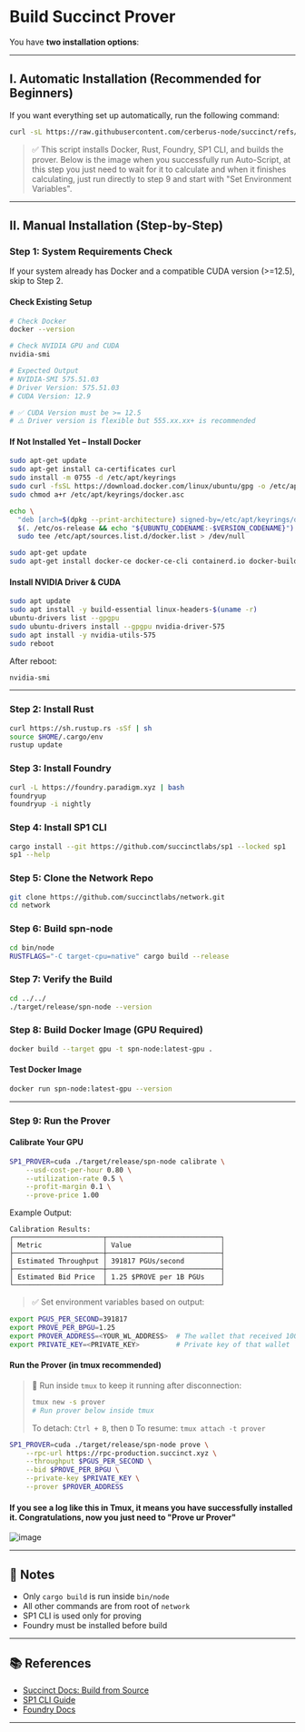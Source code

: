 # Build Succinct Prover

You have **two installation options**:

---

## I. Automatic Installation (Recommended for Beginners)

If you want everything set up automatically, run the following command:

```bash
curl -sL https://raw.githubusercontent.com/cerberus-node/succinct/refs/heads/main/auto-install.sh -o auto-install.sh && chmod +x auto-install.sh && bash auto-install.sh --clean
```

> ✅ This script installs Docker, Rust, Foundry, SP1 CLI, and builds the prover. Below is the image when you successfully run Auto-Script, at this step you just need to wait for it to calculate and when it finishes calculating, just run directly to step 9 and start with "Set Environment Variables".

---

## II. Manual Installation (Step-by-Step)

### Step 1: System Requirements Check

If your system already has Docker and a compatible CUDA version (>=12.5), skip to Step 2.

#### Check Existing Setup

```bash
# Check Docker
docker --version

# Check NVIDIA GPU and CUDA
nvidia-smi

# Expected Output
# NVIDIA-SMI 575.51.03
# Driver Version: 575.51.03
# CUDA Version: 12.9

# ✅ CUDA Version must be >= 12.5
# ⚠️ Driver version is flexible but 555.xx.xx+ is recommended
```

#### If Not Installed Yet – Install Docker

```bash
sudo apt-get update
sudo apt-get install ca-certificates curl
sudo install -m 0755 -d /etc/apt/keyrings
sudo curl -fsSL https://download.docker.com/linux/ubuntu/gpg -o /etc/apt/keyrings/docker.asc
sudo chmod a+r /etc/apt/keyrings/docker.asc

echo \
  "deb [arch=$(dpkg --print-architecture) signed-by=/etc/apt/keyrings/docker.asc] https://download.docker.com/linux/ubuntu \
  $(. /etc/os-release && echo "${UBUNTU_CODENAME:-$VERSION_CODENAME}") stable" | \
  sudo tee /etc/apt/sources.list.d/docker.list > /dev/null

sudo apt-get update
sudo apt-get install docker-ce docker-ce-cli containerd.io docker-buildx-plugin docker-compose-plugin
```

#### Install NVIDIA Driver & CUDA

```bash
sudo apt update
sudo apt install -y build-essential linux-headers-$(uname -r)
ubuntu-drivers list --gpgpu
sudo ubuntu-drivers install --gpgpu nvidia-driver-575
sudo apt install -y nvidia-utils-575
sudo reboot
```

After reboot:

```bash
nvidia-smi
```

---

### Step 2: Install Rust

```bash
curl https://sh.rustup.rs -sSf | sh
source $HOME/.cargo/env
rustup update
```

### Step 3: Install Foundry

```bash
curl -L https://foundry.paradigm.xyz | bash
foundryup
foundryup -i nightly
```

### Step 4: Install SP1 CLI

```bash
cargo install --git https://github.com/succinctlabs/sp1 --locked sp1
sp1 --help
```

### Step 5: Clone the Network Repo

```bash
git clone https://github.com/succinctlabs/network.git
cd network
```

### Step 6: Build spn-node

```bash
cd bin/node
RUSTFLAGS="-C target-cpu=native" cargo build --release
```

### Step 7: Verify the Build

```bash
cd ../../
./target/release/spn-node --version
```

### Step 8: Build Docker Image (GPU Required)

```bash
docker build --target gpu -t spn-node:latest-gpu .
```

#### Test Docker Image

```bash
docker run spn-node:latest-gpu --version
```

---

### Step 9: Run the Prover

#### Calibrate Your GPU

```bash
SP1_PROVER=cuda ./target/release/spn-node calibrate \
    --usd-cost-per-hour 0.80 \
    --utilization-rate 0.5 \
    --profit-margin 0.1 \
    --prove-price 1.00
```

Example Output:

```
Calibration Results:
┌──────────────────────┬────────────────────────────┐
│ Metric               │ Value                      │
├──────────────────────┼────────────────────────────┤
│ Estimated Throughput │ 391817 PGUs/second         │
├──────────────────────┼────────────────────────────┤
│ Estimated Bid Price  │ 1.25 $PROVE per 1B PGUs    │
└──────────────────────┴────────────────────────────┘
```

> ✅ Set environment variables based on output:

```bash
export PGUS_PER_SECOND=391817
export PROVE_PER_BPGU=1.25
export PROVER_ADDRESS=<YOUR_WL_ADDRESS>  # The wallet that received 1000 $PROVE
export PRIVATE_KEY=<PRIVATE_KEY>         # Private key of that wallet
```

#### Run the Prover (in tmux recommended)

> 🧠 Run inside `tmux` to keep it running after disconnection:
>
> ```bash
> tmux new -s prover
> # Run prover below inside tmux
> ```
>
> To detach: `Ctrl + B`, then `D`
> To resume: `tmux attach -t prover`

```bash
SP1_PROVER=cuda ./target/release/spn-node prove \
    --rpc-url https://rpc-production.succinct.xyz \
    --throughput $PGUS_PER_SECOND \
    --bid $PROVE_PER_BPGU \
    --private-key $PRIVATE_KEY \
    --prover $PROVER_ADDRESS
```

#### If you see a log like this in Tmux, it means you have successfully installed it. Congratulations, now you just need to "Prove ur Prover"

![image](https://github.com/user-attachments/assets/de2f8c33-df39-496d-b891-81c433822f22)

---

## 🔎 Notes

* Only `cargo build` is run inside `bin/node`
* All other commands are from root of `network`
* SP1 CLI is used only for proving
* Foundry must be installed before build

---

## 📚 References

* [Succinct Docs: Build from Source](https://docs.succinct.xyz/docs/provers/installation/build-from-source)
* [SP1 CLI Guide](https://docs.succinct.xyz/docs/sp1/getting-started/install)
* [Foundry Docs](https://getfoundry.sh/)

---
